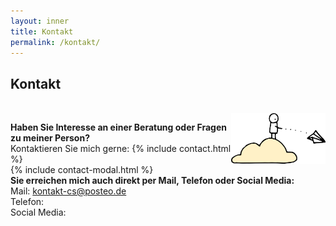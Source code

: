 ```yaml
---
layout: inner
title: Kontakt
permalink: /kontakt/
---
```

## Kontakt 
<br>
<img src="https://raw.githubusercontent.com/carolinschneider/carolinschneider.github.io/master/img/Kontakt.png" alt="" style="float:right;width:30%;">

**Haben Sie Interesse an einer Beratung oder Fragen zu meiner Person?** <br>
Kontaktieren Sie mich gerne: 
{% include contact.html %} <br>
{% include contact-modal.html %}
<br>
**Sie erreichen mich auch direkt per Mail, Telefon oder Social Media:** <br>
Mail: kontakt-cs@posteo.de <br>
Telefon: <br>
Social Media: <br>
